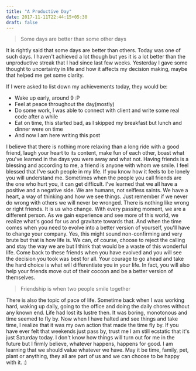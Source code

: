 ```yaml
---
title: "A Productive Day"
date: 2017-11-11T22:44:15+05:30
draft: false
---
```



> Some days are better than some other days

It is rightly said that some days are better than others. Today was one of such days. I haven't achieved a lot though but yes it is a lot better than the unproductive streak that I had since last few weeks. Yesterday I gave some thought to uncertainty in life and how it affects my decision making, maybe that helped me get some clarity.

If I were asked to list down my achievements today, they would be:

- Wake up early, around 9 :P
- Feel at peace throughout the day(mostly)
- Do some work, I was able to connect with client and write some real code after a while
- Eat on time, this started bad, as I skipped my breakfast but lunch and dinner were on time
- And now I am here writing this post

I believe that there is nothing more relaxing than a long ride with a good friend, laugh your heart to its content, make fun of each other, boast what you've learned in the days you were away and what not. Having friends is a blessing and according to me, a friend is anyone with whom we smile. I feel blessed that I've such people in my life. If you know how it feels to be lonely you will understand me. Sometimes when the people you call friends are the one who hurt you, it can get difficult. I've learned that we all have a positive and a negative side. We are humans, not selfless saints. We have a heart, a way of thinking and how we see things. Just remember if we never do wrong with others we will never be wronged. There is nothing like wrong or right friends. It is us who change. With every passing moment, we are a different person. As we gain experience and see more of this world, we realize what's good for us and gravitate towards that. And when the time comes when you need to evolve into a better version of yourself, you'll have to change your company. Yes, this might sound non-confirming and very brute but that is how life is. We can, of course, choose to reject the calling and stay the way we are but I think that would be a waste of this wonderful life. Come back to these friends when you have evolved and you will see the decision you took was best for all. Your courage to go ahead and take the hard choice is what will differentiate you in your life. In fact, you will also help your friends move out of their cocoon and be a better version of themselves.

> Friendship is when two people smile together

There is also the topic of pace of life. Sometime back when I was working hard, waking up daily, going to the office and doing the daily chores without any known end. Life had lost its lustre then. It was boring, monotonous and time seemed to fly by. Now when I have halted and see things and take time, I realize that it was my own action that made the time fly by. If you have ever felt that weekends just pass by, trust me I am still ecstatic that it's just Saturday today. I don't know how things will turn out for me in the future but I firmly believe, whatever happens, happens for good. I am learning that we should value whatever we have. May it be time, family, pet, plant or anything, they all are part of us and we can choose to be happy with it. :)



